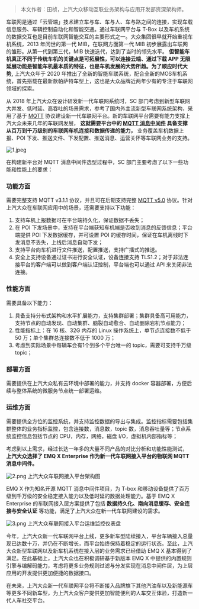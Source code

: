 
> 本文作者：田桢，上汽大众移动互联业务架构与应用开发部资深架构师。


车联网是通过「云管端」技术建立车与车、车与人、车与路之间的连接，实现车载信息服务、车辆控制自动化和智能交通。通过车联网平台与 T-Box 以及车机系统的数据交互也是目前车联网智能交互的主要形式之一。大众集团很早就开始重视车机系统，2013 年问世的第一代 MIB，在联网方面第一代 MIB 初步展露出车联网的雏形。从第一代到第三代，MIB 快速迭代，达到了当时的领先水平。 **但智能车机真正不同于传统车机的关键点是可拓展性，可以连接云端、通过下载 APP 无限延展功能是智能车机最本质的特征，也是车机发展的大势所趋。为了顺应时代大势,** 上汽大众年于 2020 年推出了全新的智能车联系统，配合全新的MOS车机系统，首先搭载在最新款帕萨特车型上，这也是大众品牌近两年少有的专注于车联网领域的探索。

从 2018 年上汽大众在设计研发新一代车联网系统时，SC 部门考虑到新型车联网大并发、低时延、高吞吐的场景需求，参考了国内外主流新型车联网系统架构，采用了基于 [MQTT](https://www.emqx.com/zh/mqtt) 协议建设新一代车联网平台。新的车联网平台需要有能力支撑上汽大众未来几年的车联网发展， **这就需要平台中的 [MQTT 消息中间件](https://www.emqx.com/zh/products/emqx) 具备支撑从百万到千万级别的车联网车机连接和数据传递的能力，** 业务覆盖车机数据上报、POI 下发、推送文件、下发配置、推送消息、运营关怀等车联网业务的支持。

![1.jpeg](https://static.emqx.net/images/74feb63cc8309809382e65a841d9e8f5.jpeg)

在构建新平台对 MQTT 消息中间件选型过程中，SC 部门主要考虑了以下一些功能和性能上的要求：

### 功能方面

需要完整支持 MQTT v3.1.1 协议，并且可在后期支持完整 [MQTT v5.0](https://www.emqx.com/zh/mqtt/mqtt5) 协议。针对上汽大众在车联网应用中的场景，还需要支持以下功能：

1. 支持车机上报数据可在平台端持久化，保证数据不丢失；
1. 在 POI 下发场景中，支持在平台端获知车机端是否收到消息的反馈信息；平台端提供 POI 下发数据缓存，并可设置 POI 的缓存时间，保证在车机离线时下发消息不丢失，上线后消息自动下发；
1. 支持平台向车机进行文件推送，配置推送，支持广播式的推送。
1. 安全上支持设备通过证书进行安全认证，设备连接支持 TLS1.2；对于非法连接平台的客户端可以做到客户端认证控制，平台端也可以通过 API 来关闭非法连接。

### 性能方面

需要具备以下能力：

1. 具备支持分布式架构和水平扩展能力，支持集群部署；集群具备高可用能力，支持节点的自动发现、自动集群、脑裂自动愈合、自动删除宕机节点能力；
1. 性能指标上：在 16 核、32G 内存的 Linux 操作系统上，单节点连接数不低于 50 万；单个集群总连接数不低于 1000 万；
1. 考虑到实际场景中每辆车会有1个到多个平台唯一的 topic，需要可支持千万级 topic；

### 部署方面

需要提供在上汽大众私有云环境中部署的能力，并支持 docker 容器部署，方便后续与整体系统的微服务节点统一部署运维。

### 运维方面

需要提供全方位的监控系统，并支持监控数据的导出与集成。监控指标需要包括集群整体的业务指标监控，包含连接数，消息数，topic 数，消息吞吐量等；节点系统监控信息包括节点的 CPU，内存，网络，磁盘 I/O，虚拟机内部指标等；

考虑到以上需求，经过长达一年多的大量不同产品的对比分析和功能性能测试， **上汽大众选择了 EMQ X Enterprise 作为新一代车联网接入平台的物联网 MQTT 消息中间件。**

![2.png](https://static.emqx.net/images/f4a466363c48f0018aecc91d6564f123.png)
上汽大众车联网接入平台架构图

EMQ X 作为知名开源 MQTT 消息中间件项目，为 T-box 和移动设备提供了百万级到千万级的安全稳定接入能力以及低时延的数据处理能力。基于 EMQ X Enterprise 的车联网接入层方案提供了包括 **数据持久化、南向消息缓存、安全连接与安全认证** 等功能，满足了上汽大众在新一代车联网建设的需求。

![3.png](https://static.emqx.net/images/131d31c9c2cdafeea323a8254bd29fd3.png)
上汽大众车联网接入平台运维监控仪表盘

今年，上汽大众新一代车联网平台上线，更多新车型陆续接入，平台车辆接入总量现已达数十万，并仍在不断增长，而平台始终保持着稳定的运行状态。至此，上汽大众新型车联网以及新车机系统在接入层的业务需求已经借助 EMQ X 基本得到了满足。在此基础上，上汽大众也在积极调研基于新版本 EMQ X 中提供的内置规则引擎与编解码能力，考虑将更多业务规则过滤与分发实现在消息中间件层，为上层应用的开发提供更加便捷的数据接口。

在未来，上汽大众新一代车联网平台将不断接入品牌旗下其他汽油车以及新能源车等更多不同新车型，为上汽大众客户提供更加智能便利的人车交互体验，打造新一代人车社交平台。